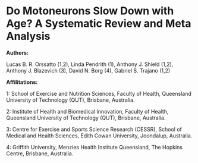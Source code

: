 # Do Motoneurons Slow Down with Age? A Systematic Review and Meta Analysis

**Authors:**

Lucas B. R. Orssatto (1,2), Linda Pendrith (1), Anthony J. Shield (1,2), Anthony J. Blazevich (3), David N. Borg (4), Gabriel S. Trajano (1,2)



**Affilitations:**

1: School of Exercise and Nutrition Sciences, Faculty of Health, Queensland University of Technology (QUT), Brisbane, Australia.

2: Institute of Health and Biomedical Innovation, Faculty of Health, Queensland University of Technology (QUT), Brisbane, Australia.

3: Centre for Exercise and Sports Science Research (CESSR), School of Medical and Health Sciences, Edith Cowan University, Joondalup, Australia.

4: Griffith University, Menzies Health Institute Queensland, The Hopkins Centre, Brisbane, Australia. 

